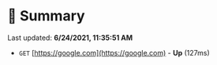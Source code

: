 # 📖 Summary
Last updated: **6/24/2021, 11:35:51 AM**

- `GET` [https://google.com](https://google.com) - **Up** (127ms)

